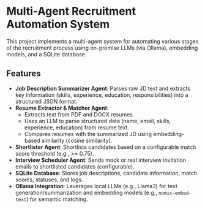 # Multi-Agent Recruitment Automation System

This project implements a multi-agent system for automating various stages of the recruitment process using on-premise LLMs (via Ollama), embedding models, and a SQLite database.

## Features

-   **Job Description Summarizer Agent**: Parses raw JD text and extracts key information (skills, experience, education, responsibilities) into a structured JSON format.
-   **Resume Extractor & Matcher Agent**:
    -   Extracts text from PDF and DOCX resumes.
    -   Uses an LLM to parse structured data (name, email, skills, experience, education) from resume text.
    -   Compares resumes with the summarized JD using embedding-based similarity (cosine similarity).
-   **Shortlister Agent**: Shortlists candidates based on a configurable match score threshold (e.g., >= 0.75).
-   **Interview Scheduler Agent**: Sends mock or real interview invitation emails to shortlisted candidates (configurable).
-   **SQLite Database**: Stores job descriptions, candidate information, match scores, statuses, and logs.
-   **Ollama Integration**: Leverages local LLMs (e.g., Llama3) for text generation/summarization and embedding models (e.g., `nomic-embed-text`) for semantic matching.

